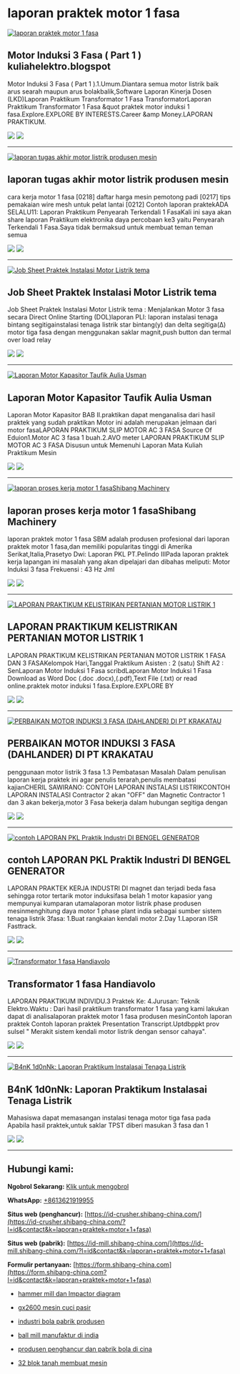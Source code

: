 # laporan praktek motor 1 fasa

<a href="https://swt.shibang-china.com/?l=id&img&k=laporan+praktek+motor+1+fasa" target="_blank">![laporan praktek motor 1 fasa](http://static.shibang-china.com/all-800x300/1345.jpg)</a>

## Motor Induksi 3 Fasa ( Part 1 ) kuliahelektro.blogspot
Motor Induksi 3 Fasa ( Part 1 ).1.Umum.Diantara semua motor listrik baik arus searah maupun arus bolakbalik,Software Laporan Kinerja Dosen (LKD)Laporan Praktikum Transformator 1 Fasa TransformatorLaporan Praktikum Transformator 1 Fasa &quot praktek motor induksi 1 fasa.Explore.EXPLORE BY INTERESTS.Career &amp Money.LAPORAN PRAKTIKUM.


<a href="https://whatsapp.shibangsoft.com/WhatsApp.php" target="_blank" title="WhatsApp">![](http://static.shibang-china.com/icon/whatsapp.png)</a> <a href="https://swt.shibang-china.com/?l=id&icon&k=laporan+praktek+motor+1+fasa" target="_blank">![](http://static.shibang-china.com/icon/chat-id.png)</a>

---

<a href="https://swt.shibang-china.com/?l=id&img&k=laporan+praktek+motor+1+fasa" target="_blank">![laporan tugas akhir motor listrik produsen mesin](http://static.shibang-china.com/all-800x300/1185.jpg)</a>

## laporan tugas akhir motor listrik produsen mesin
cara kerja motor 1 fasa [0218] daftar harga mesin pemotong padi [0217] tips pemakaian wire mesh untuk pelat lantai [0212] Contoh laporan praktekADA SELALU11: Laporan Praktikum Penyearah Terkendali 1 FasaKali ini saya akan share laporan Praktikum elektronika daya percobaan ke3 yaitu Penyearah Terkendali 1 Fasa.Saya tidak bermaksud untuk membuat teman teman semua


<a href="https://whatsapp.shibangsoft.com/WhatsApp.php" target="_blank" title="WhatsApp">![](http://static.shibang-china.com/icon/whatsapp.png)</a> <a href="https://swt.shibang-china.com/?l=id&icon&k=laporan+praktek+motor+1+fasa" target="_blank">![](http://static.shibang-china.com/icon/chat-id.png)</a>

---

<a href="https://swt.shibang-china.com/?l=id&img&k=laporan+praktek+motor+1+fasa" target="_blank">![Job Sheet Praktek Instalasi Motor Listrik tema](http://static.shibang-china.com/all-800x300/1151.jpg)</a>

## Job Sheet Praktek Instalasi Motor Listrik tema
Job Sheet Praktek Instalasi Motor Listrik tema : Menjalankan Motor 3 fasa secara Direct Online Starting (DOL)laporan PLI: laporan instalasi tenaga bintang segitigainstalasi tenaga listrik star bintang(y) dan delta segitiga(∆) motor tiga fasa dengan menggunakan saklar magnit,push button dan termal over load relay


<a href="https://whatsapp.shibangsoft.com/WhatsApp.php" target="_blank" title="WhatsApp">![](http://static.shibang-china.com/icon/whatsapp.png)</a> <a href="https://swt.shibang-china.com/?l=id&icon&k=laporan+praktek+motor+1+fasa" target="_blank">![](http://static.shibang-china.com/icon/chat-id.png)</a>

---

<a href="https://swt.shibang-china.com/?l=id&img&k=laporan+praktek+motor+1+fasa" target="_blank">![Laporan Motor Kapasitor Taufik Aulia Usman](http://static.shibang-china.com/all-800x300/1076.jpg)</a>

## Laporan Motor Kapasitor Taufik Aulia Usman
Laporan Motor Kapasitor BAB II.praktikan dapat menganalisa dari hasil praktek yang sudah praktikan Motor ini adalah merupakan jelmaan dari motor fasaLAPORAN PRAKTIKUM SLIP MOTOR AC 3 FASA Source Of Eduion1.Motor AC 3 fasa 1 buah.2.AVO meter LAPORAN PRAKTIKUM SLIP MOTOR AC 3 FASA Disusun untuk Memenuhi Laporan Mata Kuliah Praktikum Mesin


<a href="https://whatsapp.shibangsoft.com/WhatsApp.php" target="_blank" title="WhatsApp">![](http://static.shibang-china.com/icon/whatsapp.png)</a> <a href="https://swt.shibang-china.com/?l=id&icon&k=laporan+praktek+motor+1+fasa" target="_blank">![](http://static.shibang-china.com/icon/chat-id.png)</a>

---

<a href="https://swt.shibang-china.com/?l=id&img&k=laporan+praktek+motor+1+fasa" target="_blank">![laporan proses kerja motor 1 fasaShibang Machinery](http://static.shibang-china.com/all-800x300/790.jpg)</a>

## laporan proses kerja motor 1 fasaShibang Machinery
laporan praktek motor 1 fasa SBM adalah produsen profesional dari laporan praktek motor 1 fasa,dan memiliki popularitas tinggi di Amerika Serikat,Italia,Prasetyo Dwi: Laporan PKL PT.Pelindo IIIPada laporan praktek kerja lapangan ini masalah yang akan dipelajari dan dibahas meliputi: Motor Induksi 3 fasa Frekuensi : 43 Hz Jml


<a href="https://whatsapp.shibangsoft.com/WhatsApp.php" target="_blank" title="WhatsApp">![](http://static.shibang-china.com/icon/whatsapp.png)</a> <a href="https://swt.shibang-china.com/?l=id&icon&k=laporan+praktek+motor+1+fasa" target="_blank">![](http://static.shibang-china.com/icon/chat-id.png)</a>

---

<a href="https://swt.shibang-china.com/?l=id&img&k=laporan+praktek+motor+1+fasa" target="_blank">![LAPORAN PRAKTIKUM KELISTRIKAN PERTANIAN MOTOR LISTRIK 1](http://static.shibang-china.com/all-800x300/1334.jpg)</a>

## LAPORAN PRAKTIKUM KELISTRIKAN PERTANIAN MOTOR LISTRIK 1
LAPORAN PRAKTIKUM KELISTRIKAN PERTANIAN MOTOR LISTRIK 1 FASA DAN 3 FASAKelompok Hari,Tanggal Praktikum Asisten : 2 (satu) Shift A2 : SenLaporan Motor Induksi 1 Fasa scribdLaporan Motor Induksi 1 Fasa Download as Word Doc (.doc .docx),(.pdf),Text File (.txt) or read online.praktek motor induksi 1 fasa.Explore.EXPLORE BY


<a href="https://whatsapp.shibangsoft.com/WhatsApp.php" target="_blank" title="WhatsApp">![](http://static.shibang-china.com/icon/whatsapp.png)</a> <a href="https://swt.shibang-china.com/?l=id&icon&k=laporan+praktek+motor+1+fasa" target="_blank">![](http://static.shibang-china.com/icon/chat-id.png)</a>

---

<a href="https://swt.shibang-china.com/?l=id&img&k=laporan+praktek+motor+1+fasa" target="_blank">![PERBAIKAN MOTOR INDUKSI 3 FASA (DAHLANDER) DI PT KRAKATAU](http://static.shibang-china.com/all-800x300/1493.jpg)</a>

## PERBAIKAN MOTOR INDUKSI 3 FASA (DAHLANDER) DI PT KRAKATAU
penggunaan motor listrik 3 fasa 1.3 Pembatasan Masalah Dalam penulisan laporan kerja praktek ini agar penulis terarah,penulis membatasi kajianCHERIL SAWIRANO: CONTOH LAPORAN INSTALASI LISTRIKCONTOH LAPORAN INSTALASI Contractor 2 akan "OFF" dan Magnetic Contractor 1 dan 3 akan bekerja,motor 3 Fasa bekerja dalam hubungan segitiga dengan


<a href="https://whatsapp.shibangsoft.com/WhatsApp.php" target="_blank" title="WhatsApp">![](http://static.shibang-china.com/icon/whatsapp.png)</a> <a href="https://swt.shibang-china.com/?l=id&icon&k=laporan+praktek+motor+1+fasa" target="_blank">![](http://static.shibang-china.com/icon/chat-id.png)</a>

---

<a href="https://swt.shibang-china.com/?l=id&img&k=laporan+praktek+motor+1+fasa" target="_blank">![contoh LAPORAN PKL Praktik Industri DI BENGEL GENERATOR](http://static.shibang-china.com/all-800x300/358.jpg)</a>

## contoh LAPORAN PKL Praktik Industri DI BENGEL GENERATOR
LAPORAN PRAKTEK KERJA INDUSTRI DI magnet dan terjadi beda fasa sehingga rotor tertarik motor induksifasa belah 1 motor kapasior yang mempunyai kumparan utamalaporan motor listrik phase produsen mesinmenghitung daya motor 1 phase plant india sebagai sumber sistem tenaga listrik 3fasa: 1.Buat rangkaian kendali motor 2.Day 1.Laporan ISR Fasttrack.


<a href="https://whatsapp.shibangsoft.com/WhatsApp.php" target="_blank" title="WhatsApp">![](http://static.shibang-china.com/icon/whatsapp.png)</a> <a href="https://swt.shibang-china.com/?l=id&icon&k=laporan+praktek+motor+1+fasa" target="_blank">![](http://static.shibang-china.com/icon/chat-id.png)</a>

---

<a href="https://swt.shibang-china.com/?l=id&img&k=laporan+praktek+motor+1+fasa" target="_blank">![Transformator 1 fasa Handiavolo](http://static.shibang-china.com/all-800x300/1043.jpg)</a>

## Transformator 1 fasa Handiavolo
LAPORAN PRAKTIKUM INDIVIDU.3 Praktek Ke: 4.Jurusan: Teknik Elektro.Waktu : Dari hasil praktikum transformator 1 fasa yang kami lakukan dapat di analisalaporan praktek motor 1 fasa produsen mesinContoh laporan praktek Contoh laporan praktek Presentation Transcript.Uptdbppkt prov sulsel " Merakit sistem kendali motor listrik dengan sensor cahaya".


<a href="https://whatsapp.shibangsoft.com/WhatsApp.php" target="_blank" title="WhatsApp">![](http://static.shibang-china.com/icon/whatsapp.png)</a> <a href="https://swt.shibang-china.com/?l=id&icon&k=laporan+praktek+motor+1+fasa" target="_blank">![](http://static.shibang-china.com/icon/chat-id.png)</a>

---

<a href="https://swt.shibang-china.com/?l=id&img&k=laporan+praktek+motor+1+fasa" target="_blank">![B4nK 1d0nNk: Laporan Praktikum Instalasai Tenaga Listrik](http://static.shibang-china.com/all-800x300/53.jpg)</a>

## B4nK 1d0nNk: Laporan Praktikum Instalasai Tenaga Listrik
Mahasiswa dapat memasangan instalasi tenaga motor tiga fasa pada Apabila hasil praktek,untuk saklar TPST diberi masukan 3 fasa dan 1

<a href="https://whatsapp.shibangsoft.com/WhatsApp.php" target="_blank" title="WhatsApp">![](http://static.shibang-china.com/icon/whatsapp.png)</a> <a href="https://swt.shibang-china.com/?l=id&icon&k=laporan+praktek+motor+1+fasa" target="_blank">![](http://static.shibang-china.com/icon/chat-id.png)</a>

---
## Hubungi kami:

**Ngobrol Sekarang:** [Klik untuk mengobrol](https://swt.shibang-china.com?l=id&contact&k=laporan+praktek+motor+1+fasa)

**WhatsApp:**  [+8613621919955](https://whatsapp.shibangsoft.com/WhatsApp.php)

**Situs web (penghancur):** [https://id-crusher.shibang-china.com/](https://id-crusher.shibang-china.com/?l=id&contact&k=laporan+praktek+motor+1+fasa)

**Situs web (pabrik):** [https://id-mill.shibang-china.com/](https://id-mill.shibang-china.com/?l=id&contact&k=laporan+praktek+motor+1+fasa)

**Formulir pertanyaan:** [https://form.shibang-china.com](https://form.shibang-china.com?l=id&contact&k=laporan+praktek+motor+1+fasa)

* [hammer mill dan lmpactor diagram](../33/hammer%20mill%20dan%20lmpactor%20diagram.md)

* [gx2600 mesin cuci pasir](../38/gx2600%20mesin%20cuci%20pasir.md)

* [industri bola pabrik produsen](../37/industri%20bola%20pabrik%20produsen.md)

* [ball mill manufaktur di india](../37/ball%20mill%20manufaktur%20di%20india.md)

* [produsen penghancur dan pabrik bola di cina](../33/produsen%20penghancur%20dan%20pabrik%20bola%20di%20cina.md)

* [32 blok tanah membuat mesin](../33/32%20blok%20tanah%20membuat%20mesin.md)